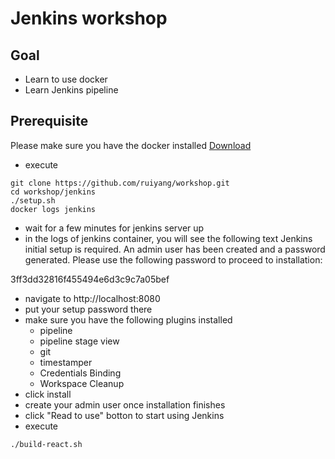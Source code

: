 # Jenkins workshop
## Goal
  - Learn to use docker
  - Learn Jenkins pipeline
## Prerequisite
Please make sure you have the docker installed [Download](https://docs.docker.com/docker-for-mac/release-notes/#docker-community-edition-17120-ce-mac55-2018-02-27)
  - execute
  ```shell
  git clone https://github.com/ruiyang/workshop.git
  cd workshop/jenkins
  ./setup.sh
  docker logs jenkins
  ```
  - wait for a few minutes for jenkins server up
  - in the logs of jenkins container, you will see the following text
Jenkins initial setup is required. An admin user has been created and a password generated.
Please use the following password to proceed to installation:

3ff3dd32816f455494e6d3c9c7a05bef

  - navigate to http://localhost:8080
  - put your setup password there
  - make sure you have the following plugins installed
    - pipeline
    - pipeline stage view
    - git
    - timestamper
    - Credentials Binding
    - Workspace Cleanup
  - click install
  - create your admin user once installation finishes
  - click "Read to use" botton to start using Jenkins
  - execute
  ```shell
  ./build-react.sh
  ```

